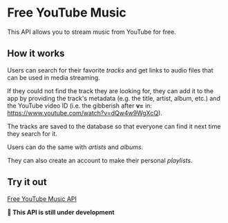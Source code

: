 # Free YouTube Music

This API allows you to stream music from YouTube for free.

## How it works

Users can search for their favorite _tracks_ and get links to
audio files that can be used in media streaming.

If they 
could not find the track they are looking for, 
they can add it to the app by providing the track's metadata
(e.g. the title, artist, album, etc.)
and the YouTube video ID
(i.e. the gibberish after **v=** in: https://www.youtube.com/watch?v=dQw4w9WgXcQ).

The tracks are saved to the database so that everyone can find it next time
they search for it.

Users can do the same with _artists_ and _albums_.

They can also create an account to make their personal _playlists_.

## Try it out

[Free YouTube Music API](https://geaajs.deta.dev/docs)

**🚧 This API is still under development**
